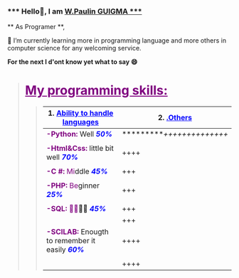 ### *** Hello👋, I am <ins>W.Paulin GUIGMA ***
** As Programer **,

🌱 I’m currently learning more in programming language and more others in computer science for any welcoming service.

**For the next I d'ont know yet what to say 😄**

> # <font color="purple"> <ins>**My programming skills:**</ins></font>
>> | 1.<font color="blue"> <ins>Ability to handle languages</ins></font> | 2.<font color="blue"> <ins>.Others</ins></font> |
>> |--------------------------------- | --------- |
>> | <font color="purple">**-Python:**</font> Well <font color="blue">***50%***</font> |**********++++++++++++++*|
>> |||
>> | <font color="purple">**-Html&Css:</font>** little bit well <font color="blue">***70%***</font> |++++|
>> ||<font color="blue"></font>|
>> | <font color="purple">**-C #:** Mi</font>ddle <font color="blue">***45%***</font>|+++|
>> |||
>> | <font color="purple">**-PHP:** Be</font>ginner <font color="blue">***25%***</font>|+++|
>> |||
>> | <font color="purple">**-SQL:** 🤔🤔</font>🤔🤔 <font color="blue">***45%***</font>|+++|
>> ||+++|
>> | <font color="purple">**-SCILAB:**</font> Enougth to remember it easily <font color="blue">***60%***</font>|++++|
>> |||
>> ||++++|

<!--
**07gitgp01/07gitgp01** is a ✨ _special_ ✨ repository because its `README.md` (this file) appears on your GitHub profile.

Here are some ideas to get you started:

- 🔭 I’m currently working on ...
- 🌱 I’m currently learning ...
- 👯 I’m looking to collaborate on ...
- 🤔 I’m looking for help with ...
- 💬 Ask me about ...
- 📫 How to reach me: ...
- 😄 Pronouns: ...
- ⚡ Fun fact: ...
-->
